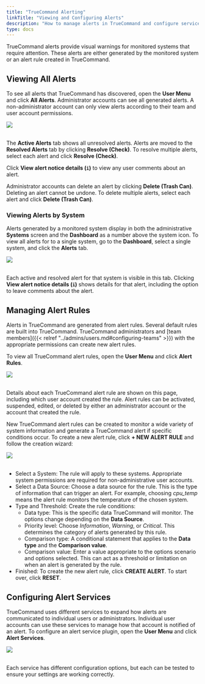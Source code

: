 ```yaml
---
title: "TrueCommand Alerting"
linkTitle: "Viewing and Configuring Alerts"
description: "How to manage alerts in TrueCommand and configure services to send alerts beyond the TrueCommand interface"
type: docs
---
```


TrueCommand alerts provide visual warnings for monitored systems that require attention.
These alerts are either generated by the monitored system or an alert rule created in TrueCommand.

## Viewing All Alerts

To see all alerts that TrueCommand has discovered, open the **User Menu** and click **All Alerts**.
Administrator accounts can see all generated alerts.
A non-administrator account can only view alerts according to their team and user account permissions.

<img src="/images/tc-all-alerts-active-notices.png">
<br><br>

The **Active Alerts** tab shows all unresolved alerts.
Alerts are moved to the **Resolved Alerts** tab by clicking **Resolve (Check)**.
To resolve multiple alerts, select each alert and click **Resolve (Check)**.

Click **View alert notice details (`i`)** to view any user comments about an alert.

Administrator accounts can delete an alert by clicking **Delete (Trash Can)**.
Deleting an alert cannot be undone.
To delete multiple alerts, select each alert and click **Delete (Trash Can)**.

### Viewing Alerts by System

Alerts generated by a monitored system display in both the administrative **Systems** screen and the **Dashboard** as a number above the system icon.
To view all alerts for to a single system, go to the **Dashboard**, select a single system, and click the **Alerts** tab.

<img src="/images/tc-dashboard-system-alerts.png">
<br><br>

Each active and resolved alert for that system is visible in this tab.
Clicking **View alert notice details (`i`)** shows details for that alert, including the option to leave comments about the alert.

## Managing Alert Rules

Alerts in TrueCommand are generated from alert rules.
Several default rules are built into TrueCommand.
TrueCommand administrators and [team members]({{< relref "../admins/users.md#configuring-teams" >}}) with the appropriate permissions can create new alert rules.

To view all TrueCommand alert rules, open the **User Menu** and click **Alert Rules**.

<img src="/images/tc-alert-rules.png">
<br><br>

Details about each TrueCommand alert rule are shown on this page, including which user account created the rule.
Alert rules can be activated, suspended, edited, or deleted by either an administrator account or the account that created the rule.

New TrueCommand alert rules can be created to monitor a wide variety of system information and generate a TrueCommand alert if specific conditions occur.
To create a new alert rule, click **+ NEW ALERT RULE** and follow the creation wizard:

<img src="/images/tc-alert-rules-systems.png">
<br><br>

* Select a System: The rule will apply to these systems.
  Appropriate system permissions are required for non-administrative user accounts.
* Select a Data Source: Choose a data source for the rule.
  This is the type of information that can trigger an alert.
  For example, choosing *cpu_temp* means the alert rule monitors the temperature of the chosen system.
* Type and Threshold: Create the rule conditions:
  * Data type: This is the specific data TrueCommand will monitor.
    The options change depending on the **Data Source**.
  * Priority level: Choose *Information*, *Warning*, or *Critical*.
    This determines the category of alerts generated by this rule.
  * Comparison type: A conditional statement that applies to the **Data type** and the **Comparison value**.
  * Comparison value: Enter a value appropriate to the options scenario and options selected.
    This can act as a threshold or limitation on when an alert is generated by the rule.
* Finished: To create the new alert rule, click **CREATE ALERT**. To start over, click **RESET**.

## Configuring Alert Services

TrueCommand uses different services to expand how alerts are communicated to individual users or administrators.
Individual user accounts can use these services to manage how that account is notified of an alert.
To configure an alert service plugin, open the **User Menu** and click **Alert Services**.

<img src="/images/tc-alert-services.png">
<br><br>

Each service has different configuration options, but each can be tested to ensure your settings are working correctly.
